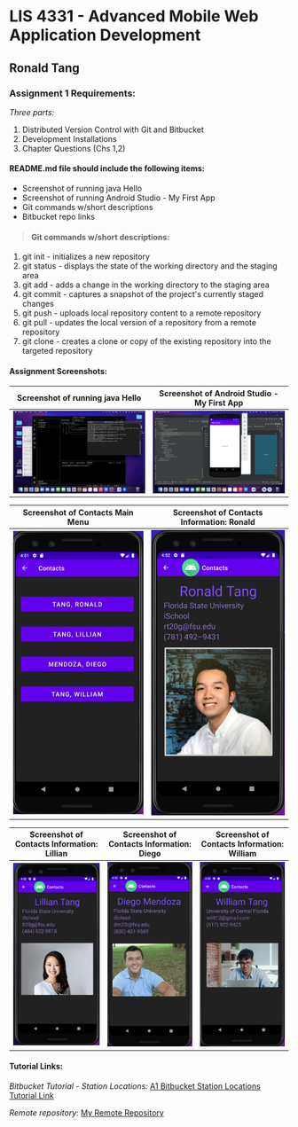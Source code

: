 # LIS 4331 - Advanced Mobile Web Application Development

## Ronald Tang

### Assignment 1 Requirements:

*Three parts:*

1. Distributed Version Control with Git and Bitbucket
2. Development Installations
3. Chapter Questions (Chs 1,2)

#### README.md file should include the following items:

* Screenshot of running java Hello
* Screenshot of running Android Studio - My First App
* Git commands w/short descriptions
* Bitbucket repo links

> #### Git commands w/short descriptions:

1. git init - initializes a new repository
2. git status - displays the state of the working directory and the staging area
3. git add - adds a change in the working directory to the staging area
4. git commit - captures a snapshot of the project's currently staged changes
5. git push - uploads local repository content to a remote repository
6. git pull - updates the local version of a repository from a remote repository
7. git clone - creates a clone or copy of the existing repository into the targeted repository

#### Assignment Screenshots:

| Screenshot of running java Hello | Screenshot of Android Studio - My First App |
| ---------- | ---------- |
| ![JDK Installation Screenshot](img/jdk_install.png) | ![Android Studio Installation Screenshot](img/android.png) |

| Screenshot of Contacts Main Menu | Screenshot of Contacts Information: Ronald |
| ---------- | ---------- |
| ![Contacts Main Menu](img/Contact_main.png) | ![Ronald Information](img/Contact_ron.png) 

| Screenshot of Contacts Information: Lillian | Screenshot of Contacts Information: Diego | Screenshot of Contacts Information: William |
| ---------- | ---------- | ---------- |
| ![Lillian Information](img/Contact_lily.png) | ![Diego Information](img/Contact_diego.png) | ![William Information](img/Contact_willy.png)

#### Tutorial Links:

*Bitbucket Tutorial - Station Locations:*
[A1 Bitbucket Station Locations Tutorial Link](https://bitbucket.org/ronaldtang1/bitbucketstationlocations/ "Bitbucket Station Locations")

*Remote repository:*
[My Remote Repository ](https://bitbucket.org/ronaldtang1/lis4331/ "My Remote Repository")